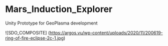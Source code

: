 # Mars_Induction_Explorer

Unity Prototype for GeoPlasma development

![SDO_COMPOSITE] (https://argos.vu/wp-content/uploads/2020/11/200619-ring-of-fire-eclipse-2c-1.jpg)
